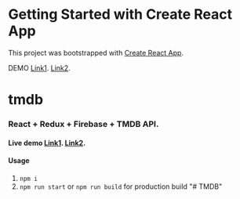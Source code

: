 # Getting Started with Create React App

This project was bootstrapped with [Create React App](https://github.com/facebook/create-react-app).

DEMO [Link1](https://tmdb-huynh.web.app/). [Link2](https://huynh12345678.github.io/TMDB/).
# tmdb
### React + Redux + Firebase + TMDB API.
#### Live demo [Link1](https://tmdb-huynh.web.app/). [Link2](https://huynh12345678.github.io/TMDB/).
#### Usage
1. `npm i`
2. `npm run start` or `npm run build` for production build
"# TMDB" 
